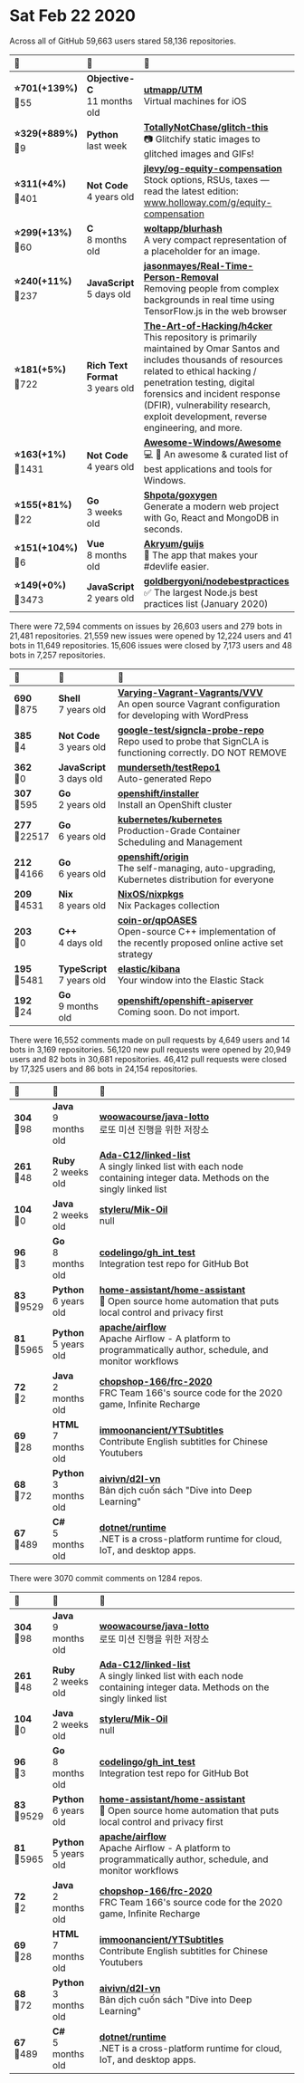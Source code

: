 # Sat Feb 22 2020

Across all of GitHub 59,663 users stared 
58,136 repositories. 

| :page_with_curl: | :calendar: | :page_with_curl: |
| :--- | :--- | :--- |
| **:star:701(+139%)**<br>:twisted_rightwards_arrows:55 | **Objective-C**<br>11 months old | **[utmapp/UTM](https://github.com/utmapp/UTM)**<br>Virtual machines for iOS |
| **:star:329(+889%)**<br>:twisted_rightwards_arrows:9 | **Python**<br>last week | **[TotallyNotChase/glitch-this](https://github.com/TotallyNotChase/glitch-this)**<br>:camera: Glitchify static images to glitched images and GIFs! |
| **:star:311(+4%)**<br>:twisted_rightwards_arrows:401 | **Not Code**<br>4 years old | **[jlevy/og-equity-compensation](https://github.com/jlevy/og-equity-compensation)**<br>Stock options, RSUs, taxes — read the latest edition: www.holloway.com/g/equity-compensation |
| **:star:299(+13%)**<br>:twisted_rightwards_arrows:60 | **C**<br>8 months old | **[woltapp/blurhash](https://github.com/woltapp/blurhash)**<br>A very compact representation of a placeholder for an image. |
| **:star:240(+11%)**<br>:twisted_rightwards_arrows:237 | **JavaScript**<br>5 days old | **[jasonmayes/Real-Time-Person-Removal](https://github.com/jasonmayes/Real-Time-Person-Removal)**<br>Removing people from complex backgrounds in real time using TensorFlow.js in the web browser |
| **:star:181(+5%)**<br>:twisted_rightwards_arrows:722 | **Rich Text Format**<br>3 years old | **[The-Art-of-Hacking/h4cker](https://github.com/The-Art-of-Hacking/h4cker)**<br>This repository is primarily maintained by Omar Santos and includes thousands of resources related to ethical hacking  / penetration testing, digital forensics and incident response (DFIR), vulnerability research, exploit development, reverse engineering, and more. |
| **:star:163(+1%)**<br>:twisted_rightwards_arrows:1431 | **Not Code**<br>4 years old | **[Awesome-Windows/Awesome](https://github.com/Awesome-Windows/Awesome)**<br>:computer: 🎉 An awesome & curated list of best applications and tools for Windows. |
| **:star:155(+81%)**<br>:twisted_rightwards_arrows:22 | **Go**<br>3 weeks old | **[Shpota/goxygen](https://github.com/Shpota/goxygen)**<br>Generate a modern web project with Go, React and MongoDB in seconds. |
| **:star:151(+104%)**<br>:twisted_rightwards_arrows:6 | **Vue**<br>8 months old | **[Akryum/guijs](https://github.com/Akryum/guijs)**<br>🐣️ The app that makes your #devlife easier. |
| **:star:149(+0%)**<br>:twisted_rightwards_arrows:3473 | **JavaScript**<br>2 years old | **[goldbergyoni/nodebestpractices](https://github.com/goldbergyoni/nodebestpractices)**<br>:white_check_mark: The largest Node.js best practices list (January 2020) |

There were 72,594 comments on issues by 26,603 users and 279 bots in 21,481 repositories.
21,559 new issues were opened by 12,224 users and 41 bots in 11,649 repositories.
15,606 issues were closed by 7,173 users and 48 bots in 7,257 repositories.

| :speech_balloon: | :calendar: | :page_with_curl: |
| :--- | :--- | :--- |
| **690**<br>:twisted_rightwards_arrows:875 | **Shell**<br>7 years old | **[Varying-Vagrant-Vagrants/VVV](https://github.com/Varying-Vagrant-Vagrants/VVV)**<br>An open source Vagrant configuration for developing with WordPress |
| **385**<br>:twisted_rightwards_arrows:4 | **Not Code**<br>3 years old | **[google-test/signcla-probe-repo](https://github.com/google-test/signcla-probe-repo)**<br>Repo used to probe that SignCLA is functioning correctly.  DO NOT REMOVE |
| **362**<br>:twisted_rightwards_arrows:0 | **JavaScript**<br>3 days old | **[munderseth/testRepo1](https://github.com/munderseth/testRepo1)**<br>Auto-generated Repo |
| **307**<br>:twisted_rightwards_arrows:595 | **Go**<br>2 years old | **[openshift/installer](https://github.com/openshift/installer)**<br>Install an OpenShift cluster |
| **277**<br>:twisted_rightwards_arrows:22517 | **Go**<br>6 years old | **[kubernetes/kubernetes](https://github.com/kubernetes/kubernetes)**<br>Production-Grade Container Scheduling and Management |
| **212**<br>:twisted_rightwards_arrows:4166 | **Go**<br>6 years old | **[openshift/origin](https://github.com/openshift/origin)**<br>The self-managing, auto-upgrading, Kubernetes distribution for everyone |
| **209**<br>:twisted_rightwards_arrows:4531 | **Nix**<br>8 years old | **[NixOS/nixpkgs](https://github.com/NixOS/nixpkgs)**<br>Nix Packages collection |
| **203**<br>:twisted_rightwards_arrows:0 | **C++**<br>4 days old | **[coin-or/qpOASES](https://github.com/coin-or/qpOASES)**<br>Open-source C++ implementation of the recently proposed online active set strategy |
| **195**<br>:twisted_rightwards_arrows:5481 | **TypeScript**<br>7 years old | **[elastic/kibana](https://github.com/elastic/kibana)**<br>Your window into the Elastic Stack |
| **192**<br>:twisted_rightwards_arrows:24 | **Go**<br>9 months old | **[openshift/openshift-apiserver](https://github.com/openshift/openshift-apiserver)**<br>Coming soon.  Do not import. |

There were 16,552 comments made on pull requests by 4,649 users and 14 bots in 3,169 repositories.
56,120 new pull requests were opened by 20,949 users and 82 bots in 30,681 repositories.
46,412 pull requests were closed by 17,325 users and 86 bots in 24,154 repositories.

| :speech_balloon: | :calendar: | :page_with_curl: |
| :--- | :--- | :--- |
| **304**<br>:twisted_rightwards_arrows:98 | **Java**<br>9 months old | **[woowacourse/java-lotto](https://github.com/woowacourse/java-lotto)**<br>로또 미션 진행을 위한 저장소 |
| **261**<br>:twisted_rightwards_arrows:48 | **Ruby**<br>2 weeks old | **[Ada-C12/linked-list](https://github.com/Ada-C12/linked-list)**<br>A singly linked list with each node containing integer data. Methods on the singly linked list |
| **104**<br>:twisted_rightwards_arrows:0 | **Java**<br>2 weeks old | **[styleru/Mik-Oil](https://github.com/styleru/Mik-Oil)**<br>null |
| **96**<br>:twisted_rightwards_arrows:3 | **Go**<br>8 months old | **[codelingo/gh_int_test](https://github.com/codelingo/gh_int_test)**<br>Integration test repo for GitHub Bot |
| **83**<br>:twisted_rightwards_arrows:9529 | **Python**<br>6 years old | **[home-assistant/home-assistant](https://github.com/home-assistant/home-assistant)**<br>:house_with_garden: Open source home automation that puts local control and privacy first |
| **81**<br>:twisted_rightwards_arrows:5965 | **Python**<br>5 years old | **[apache/airflow](https://github.com/apache/airflow)**<br>Apache Airflow - A platform to programmatically author, schedule, and monitor workflows |
| **72**<br>:twisted_rightwards_arrows:2 | **Java**<br>2 months old | **[chopshop-166/frc-2020](https://github.com/chopshop-166/frc-2020)**<br>FRC Team 166's source code for the 2020 game, Infinite Recharge |
| **69**<br>:twisted_rightwards_arrows:28 | **HTML**<br>7 months old | **[immoonancient/YTSubtitles](https://github.com/immoonancient/YTSubtitles)**<br>Contribute English subtitles for Chinese Youtubers |
| **68**<br>:twisted_rightwards_arrows:72 | **Python**<br>3 months old | **[aivivn/d2l-vn](https://github.com/aivivn/d2l-vn)**<br>Bản dịch cuốn sách "Dive into Deep Learning" |
| **67**<br>:twisted_rightwards_arrows:489 | **C#**<br>5 months old | **[dotnet/runtime](https://github.com/dotnet/runtime)**<br>.NET is a cross-platform runtime for cloud, IoT, and desktop apps. |

There were 3070 commit comments on 1284 repos.

| :speech_balloon: | :calendar: | :page_with_curl: |
| :--- | :--- | :--- |
| **304**<br>:twisted_rightwards_arrows:98 | **Java**<br>9 months old | **[woowacourse/java-lotto](https://github.com/woowacourse/java-lotto)**<br>로또 미션 진행을 위한 저장소 |
| **261**<br>:twisted_rightwards_arrows:48 | **Ruby**<br>2 weeks old | **[Ada-C12/linked-list](https://github.com/Ada-C12/linked-list)**<br>A singly linked list with each node containing integer data. Methods on the singly linked list |
| **104**<br>:twisted_rightwards_arrows:0 | **Java**<br>2 weeks old | **[styleru/Mik-Oil](https://github.com/styleru/Mik-Oil)**<br>null |
| **96**<br>:twisted_rightwards_arrows:3 | **Go**<br>8 months old | **[codelingo/gh_int_test](https://github.com/codelingo/gh_int_test)**<br>Integration test repo for GitHub Bot |
| **83**<br>:twisted_rightwards_arrows:9529 | **Python**<br>6 years old | **[home-assistant/home-assistant](https://github.com/home-assistant/home-assistant)**<br>:house_with_garden: Open source home automation that puts local control and privacy first |
| **81**<br>:twisted_rightwards_arrows:5965 | **Python**<br>5 years old | **[apache/airflow](https://github.com/apache/airflow)**<br>Apache Airflow - A platform to programmatically author, schedule, and monitor workflows |
| **72**<br>:twisted_rightwards_arrows:2 | **Java**<br>2 months old | **[chopshop-166/frc-2020](https://github.com/chopshop-166/frc-2020)**<br>FRC Team 166's source code for the 2020 game, Infinite Recharge |
| **69**<br>:twisted_rightwards_arrows:28 | **HTML**<br>7 months old | **[immoonancient/YTSubtitles](https://github.com/immoonancient/YTSubtitles)**<br>Contribute English subtitles for Chinese Youtubers |
| **68**<br>:twisted_rightwards_arrows:72 | **Python**<br>3 months old | **[aivivn/d2l-vn](https://github.com/aivivn/d2l-vn)**<br>Bản dịch cuốn sách "Dive into Deep Learning" |
| **67**<br>:twisted_rightwards_arrows:489 | **C#**<br>5 months old | **[dotnet/runtime](https://github.com/dotnet/runtime)**<br>.NET is a cross-platform runtime for cloud, IoT, and desktop apps. |

